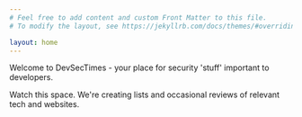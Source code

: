 ```yaml
---
# Feel free to add content and custom Front Matter to this file.
# To modify the layout, see https://jekyllrb.com/docs/themes/#overriding-theme-defaults

layout: home
---
```


Welcome to DevSecTimes - your place for security 'stuff' important to developers.

Watch this space. We're creating lists and occasional reviews of relevant tech and websites.
